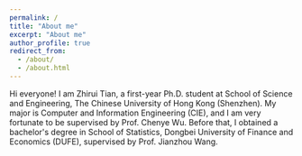 ```yaml
---
permalink: /
title: "About me"
excerpt: "About me"
author_profile: true
redirect_from: 
  - /about/
  - /about.html
---
```

Hi everyone! I am Zhirui Tian, a first-year Ph.D. student at School of Science and Engineering, The Chinese University of Hong Kong (Shenzhen). My major is Computer and Information Engineering (CIE), and I am very fortunate to be supervised by Prof. Chenye Wu. Before that, I obtained a bachelor's degree in School of Statistics, Dongbei University of Finance and Economics (DUFE), supervised by Prof. Jianzhou Wang. 

